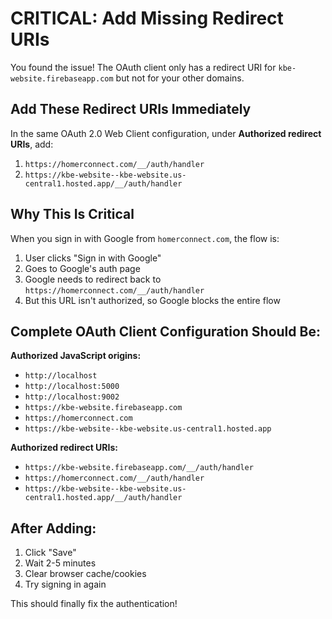 # CRITICAL: Add Missing Redirect URIs

You found the issue! The OAuth client only has a redirect URI for `kbe-website.firebaseapp.com` but not for your other domains.

## Add These Redirect URIs Immediately

In the same OAuth 2.0 Web Client configuration, under **Authorized redirect URIs**, add:

1. `https://homerconnect.com/__/auth/handler`
2. `https://kbe-website--kbe-website.us-central1.hosted.app/__/auth/handler`

## Why This Is Critical

When you sign in with Google from `homerconnect.com`, the flow is:
1. User clicks "Sign in with Google"
2. Goes to Google's auth page
3. Google needs to redirect back to `https://homerconnect.com/__/auth/handler`
4. But this URL isn't authorized, so Google blocks the entire flow

## Complete OAuth Client Configuration Should Be:

**Authorized JavaScript origins:**
- `http://localhost`
- `http://localhost:5000`
- `http://localhost:9002`
- `https://kbe-website.firebaseapp.com`
- `https://homerconnect.com`
- `https://kbe-website--kbe-website.us-central1.hosted.app`

**Authorized redirect URIs:**
- `https://kbe-website.firebaseapp.com/__/auth/handler`
- `https://homerconnect.com/__/auth/handler`
- `https://kbe-website--kbe-website.us-central1.hosted.app/__/auth/handler`

## After Adding:
1. Click "Save"
2. Wait 2-5 minutes
3. Clear browser cache/cookies
4. Try signing in again

This should finally fix the authentication!